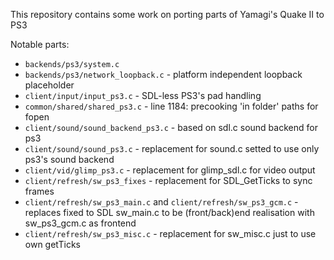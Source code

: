This repository contains some work on porting parts of Yamagi's Quake II to PS3

Notable parts:
 - `backends/ps3/system.c`
 - `backends/ps3/network_loopback.c` - platform independent loopback placeholder
 - `client/input/input_ps3.c` - SDL-less PS3's pad handling
 - `common/shared/shared_ps3.c` - line 1184: precooking 'in folder' paths for fopen
 - `client/sound/sound_backend_ps3.c` - based on sdl.c sound backend for ps3
 - `client/sound/sound_ps3.c` - replacement for sound.c setted to use only ps3's sound backend
 - `client/vid/glimp_ps3.c` - replacement for glimp\_sdl.c for video output
 - `client/refresh/sw_ps3_fixes` - replacement for SDL\_GetTicks to sync frames
 - `client/refresh/sw_ps3_main.c` and `client/refresh/sw_ps3_gcm.c` - replaces fixed to SDL sw\_main.c to be (front/back)end realisation with sw\_ps3\_gcm.c as frontend
 - `client/refresh/sw_ps3_misc.c` - replacement for sw\_misc.c just to use own getTicks
